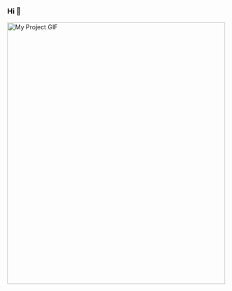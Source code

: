 ### Hi 👋

<img src="./https://user-images.githubusercontent.com/86560208/136267934-a52e8f78-e07e-44be-b946-a936b6a906c5.gif" alt="My Project GIF" width="500" height="600">
<!--
**I-Zafirov/I-Zafirov** is a ✨ _special_ ✨ repository because its `README.md` (this file) appears on your GitHub profile.

Here are some ideas to get you started:

- 🔭 I’m currently working on ...
- 🌱 I’m currently learning ...
- 👯 I’m looking to collaborate on ...
- 🤔 I’m looking for help with ...
- 💬 Ask me about ...
- 📫 How to reach me: ...
- 😄 Pronouns: ...
- ⚡ Fun fact: ...
-->
